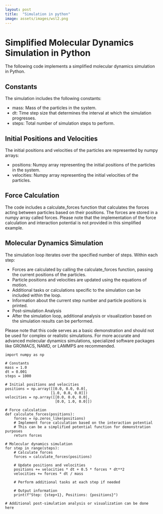 ```yaml
---
layout: post
title:  "Simulation in python"
image: assets/images/wsl2.png
---
```

# Simplified Molecular Dynamics Simulation in Python
The following code implements a simplified molecular dynamics simulation in Python.

## Constants
The simulation includes the following constants:

- mass: Mass of the particles in the system.
- dt: Time step size that determines the interval at which the simulation progresses.
- steps: Total number of simulation steps to perform.

## Initial Positions and Velocities
The initial positions and velocities of the particles are represented by numpy arrays:

- positions: Numpy array representing the initial positions of the particles in the system.
- velocities: Numpy array representing the initial velocities of the particles.

## Force Calculation
The code includes a calculate_forces function that calculates the forces acting between particles based on their positions. The forces are stored in a numpy array called forces. Please note that the implementation of the force calculation and interaction potential is not provided in this simplified example.

## Molecular Dynamics Simulation
The simulation loop iterates over the specified number of steps. Within each step:

- Forces are calculated by calling the calculate_forces function, passing the current positions of the particles.
- Particle positions and velocities are updated using the equations of motion.
- Additional tasks or calculations specific to the simulation can be included within the loop.
- Information about the current step number and particle positions is printed.
- Post-simulation Analysis
- After the simulation loop, additional analysis or visualization based on the simulation results can be performed.

Please note that this code serves as a basic demonstration and should not be used for complex or realistic simulations. For more accurate and advanced molecular dynamics simulations, specialized software packages like GROMACS, NAMD, or LAMMPS are recommended.

```
import numpy as np

# Constants
mass = 1.0
dt = 0.001
steps = 1000

# Initial positions and velocities
positions = np.array([[0.0, 0.0, 0.0],
                     [1.0, 0.0, 0.0]])
velocities = np.array([[0.0, 0.0, 0.0],
                       [0.0, 1.0, 0.0]])

# Force calculation
def calculate_forces(positions):
    forces = np.zeros_like(positions)
    # Implement force calculation based on the interaction potential
    # This can be a simplified potential function for demonstration purposes
    return forces

# Molecular dynamics simulation
for step in range(steps):
    # Calculate forces
    forces = calculate_forces(positions)
    
    # Update positions and velocities
    positions += velocities * dt + 0.5 * forces * dt**2
    velocities += forces * dt / mass
    
    # Perform additional tasks at each step if needed

    # Output information
    print(f"Step: {step+1}, Positions: {positions}")

# Additional post-simulation analysis or visualization can be done here
```

